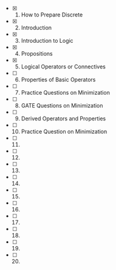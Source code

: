 - [x] 1. How to Prepare Discrete
- [x] 2. Introduction
- [x] 3. Introduction to Logic
- [x] 4. Propositions
- [x] 5. Logical Operators or Connectives
- [ ] 6. Properties of Basic Operators
- [ ] 7. Practice Questions on Minimization
- [ ] 8. GATE Questions on Minimization
- [ ] 9. Derived Operators and Properties
- [ ] 10. Practice Question on Minimization
- [ ] 11.
- [ ] 12.
- [ ] 13.
- [ ] 14.
- [ ] 15.
- [ ] 16.
- [ ] 17.
- [ ] 18.
- [ ] 19.
- [ ] 20.